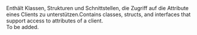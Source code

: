 <Namespace Name="Microsoft.Identity.Client">
  <Docs>
    <summary><span data-ttu-id="d595a-101">Enthält Klassen, Strukturen und Schnittstellen, die Zugriff auf die Attribute eines Clients zu unterstützen.</span><span class="sxs-lookup"><span data-stu-id="d595a-101">Contains classes, structs, and interfaces that support access to attributes of a client.</span></span></summary> 
    <remarks>To be added.</remarks>
  </Docs>
</Namespace>
